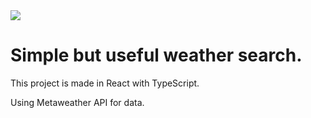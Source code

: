 <img src="https://media.giphy.com/media/QRhtqYeEywJI4/giphy.gif" />

# Simple but useful weather search.

This project is made in React with TypeScript.

Using Metaweather API for data.
